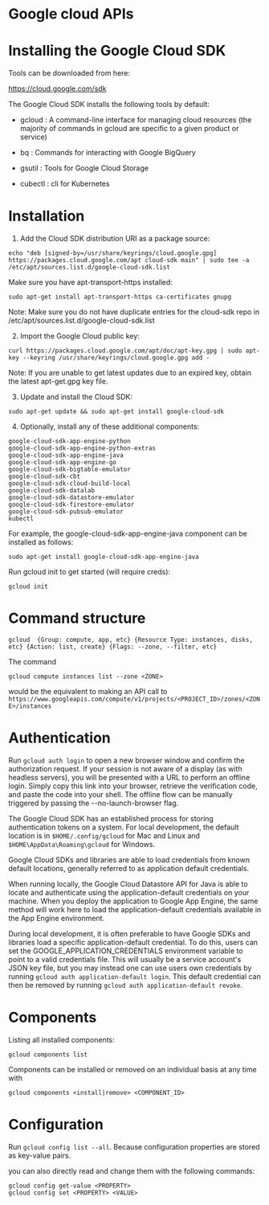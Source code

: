 # Google cloud APIs

# Installing the Google Cloud SDK

Tools can be downloaded from here:

https://cloud.google.com/sdk

The Google Cloud SDK installs the following tools by default:

 *  gcloud : A command-line interface for managing cloud resources (the majority of commands in gcloud are specific to a given product or service)
 
 *  bq : Commands for interacting with Google BigQuery
 
 *  gsutil : Tools for Google Cloud Storage

 *  cubectl : cli for Kubernetes


# Installation
 
1. Add the Cloud SDK distribution URI as a package source:

```
echo "deb [signed-by=/usr/share/keyrings/cloud.google.gpg] https://packages.cloud.google.com/apt cloud-sdk main" | sudo tee -a /etc/apt/sources.list.d/google-cloud-sdk.list
```

Make sure you have apt-transport-https installed:

```
sudo apt-get install apt-transport-https ca-certificates gnupg
```

Note: Make sure you do not have duplicate entries for the cloud-sdk repo in /etc/apt/sources.list.d/google-cloud-sdk.list

2. Import the Google Cloud public key:

```
curl https://packages.cloud.google.com/apt/doc/apt-key.gpg | sudo apt-key --keyring /usr/share/keyrings/cloud.google.gpg add -
```

Note: If you are unable to get latest updates due to an expired key, obtain the latest apt-get.gpg key file.

3. Update and install the Cloud SDK:

```
sudo apt-get update && sudo apt-get install google-cloud-sdk
```

4. Optionally, install any of these additional components:

```
google-cloud-sdk-app-engine-python
google-cloud-sdk-app-engine-python-extras
google-cloud-sdk-app-engine-java
google-cloud-sdk-app-engine-go
google-cloud-sdk-bigtable-emulator
google-cloud-sdk-cbt
google-cloud-sdk-cloud-build-local
google-cloud-sdk-datalab
google-cloud-sdk-datastore-emulator
google-cloud-sdk-firestore-emulator
google-cloud-sdk-pubsub-emulator
kubectl
```

For example, the google-cloud-sdk-app-engine-java component can be installed as follows:

```
sudo apt-get install google-cloud-sdk-app-engine-java
```

Run gcloud init to get started (will require creds):

```
gcloud init
```

# Command structure

```
gcloud  {Group: compute, app, etc} {Resource Type: instances, disks, etc} {Action: list, create} {Flags: --zone, --filter, etc}
```


The command 

```
gcloud compute instances list --zone <ZONE>
```

would be the equivalent to making an API call to ```https://www.googleapis.com/compute/v1/projects/<PROJECT_ID>/zones/<ZONE>/instances```


# Authentication

Run ```gcloud auth login``` to open a new browser window and confirm the authorization request. If your session is not aware of a display (as with headless servers), you will be presented with a URL to perform an offline login. Simply copy this link into your browser, retrieve the verification code, and paste the code into your shell. The offline flow can be manually triggered by passing the --no-launch-browser flag.

The Google Cloud SDK has an established process for storing authentication tokens on a system. For local development, the default location is in ```$HOME/.config/gcloud``` for Mac and Linux and ```$HOME\AppData\Roaming\gcloud``` for Windows.

Google Cloud SDKs and libraries are able to load credentials from known default locations, generally referred to as application default credentials. 

When running locally, the Google Cloud Datastore API for Java is able to locate and authenticate using the application-default credentials on your machine. When you deploy the application to Google App Engine, the same method will work here to load the application-default credentials available in the App Engine environment.

During local development, it is often preferable to have Google SDKs and libraries load a specific application-default credential. To do this, users can set the GOOGLE_APPLICATION_CREDENTIALS environment variable to point to a valid credentials file. This will usually be a service account's JSON key file, but you may instead one can use users own credentials by running ```gcloud auth application-default login```. This default credential can then be removed by running ```gcloud auth application-default revoke```.

# Components

Listing all installed components:

```
gcloud components list
```

Components can be installed or removed on an individual basis at any time with 

```
gcloud components <install|remove> <COMPONENT_ID>
```

# Configuration

Run ```gcloud config list --all```. Because configuration properties are stored as key-value pairs.

you can also directly read and change them with the following commands:

```
gcloud config get-value <PROPERTY>
gcloud config set <PROPERTY> <VALUE>
```

